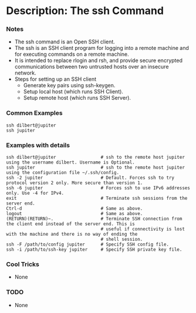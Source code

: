 # Description: The ssh Command

### Notes
* The ssh command is an Open SSH client.
* The ssh is an SSH client program for logging into a remote machine and for executing commands on a remote machine.
* It is intended to replace rlogin and rsh, and provide secure encrypted communications between two untrusted hosts
  over an insecure network.
* Steps for setting up an SSH client
    - Generate key pairs using ssh-keygen.
    - Setup local host (which runs SSH Client).
    - Setup remote host (which runs SSH Server).

### Common Examples
```shell
ssh dilbert@jupiter
ssh jupiter
```

### Examples with details
```shell
ssh dilbert@jupiter                 # ssh to the remote host jupiter using the username dilbert. Username is Optional.
ssh jupiter                         # ssh to the remote host jupiter using the configuration file ~/.ssh/config.
ssh -2 jupiter                      # Default. Forces ssh to try protocol version 2 only. More secure than version 1.
ssh -6 jupiter                      # Forces ssh to use IPv6 addresses only. Use -4 for IPv4.
exit                                # Terminate ssh sessions from the server end.
Ctrl-d                              # Same as above.
logout                              # Same as above.
(RETURN)(RETURN)~.                  # Terminate SSH connection from the client end instead of the server end. This is
                                    # useful if connectivity is lost with the machine and there is no way of ending the
                                    # shell session.
ssh -F /path/to/config jupiter      # Specify SSH config file.
ssh -i /path/to/ssh-key jupiter     # Specify SSH private key file.
```

### Cool Tricks
* None

### TODO
* None
